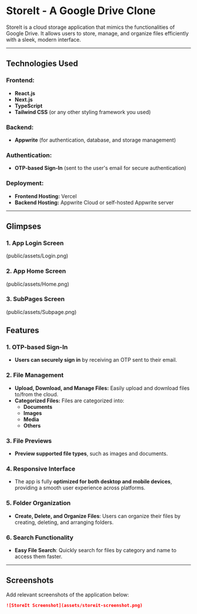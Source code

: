 # **StoreIt - A Google Drive Clone**

StoreIt is a cloud storage application that mimics the functionalities of Google Drive. It allows users to store, manage, and organize files efficiently with a sleek, modern interface.

---

## **Technologies Used**

### **Frontend:**
- **React.js**
- **Next.js**
- **TypeScript**
- **Tailwind CSS** (or any other styling framework you used)

### **Backend:**
- **Appwrite** (for authentication, database, and storage management)

### **Authentication:**
- **OTP-based Sign-In** (sent to the user's email for secure authentication)

### **Deployment:**
- **Frontend Hosting:** Vercel
- **Backend Hosting:** Appwrite Cloud or self-hosted Appwrite server

---

## **Glimpses**

### **1. App Login Screen**
(public/assets/Login.png)

### **2. App Home Screen**
(public/assets/Home.png)

### **3. SubPages Screen**
(public/assets/Subpage.png)

## **Features**

### **1. OTP-based Sign-In**
- **Users can securely sign in** by receiving an OTP sent to their email.

### **2. File Management**
- **Upload, Download, and Manage Files:** Easily upload and download files to/from the cloud.
- **Categorized Files:** Files are categorized into:
  - **Documents**
  - **Images**
  - **Media**
  - **Others**

### **3. File Previews**
- **Preview supported file types**, such as images and documents.

### **4. Responsive Interface**
- The app is fully **optimized for both desktop and mobile devices**, providing a smooth user experience across platforms.

### **5. Folder Organization**
- **Create, Delete, and Organize Files**: Users can organize their files by creating, deleting, and arranging folders.

### **6. Search Functionality**
- **Easy File Search**: Quickly search for files by category and name to access them faster.

---

## **Screenshots**

Add relevant screenshots of the application below:

```markdown
![StoreIt Screenshot](assets/storeit-screenshot.png)
